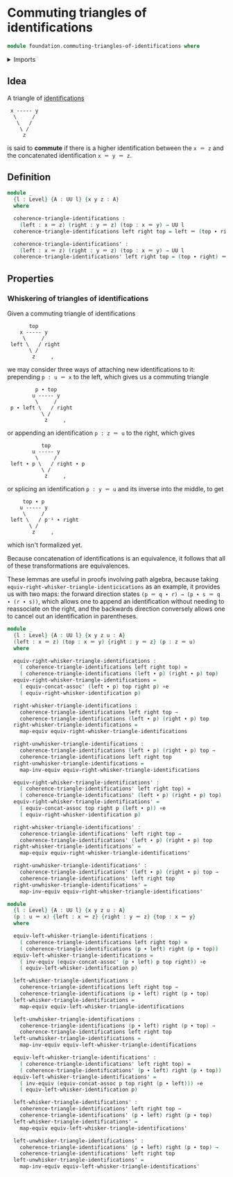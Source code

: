 # Commuting triangles of identifications

```agda
module foundation.commuting-triangles-of-identifications where
```

<details><summary>Imports</summary>

```agda
open import foundation.action-on-identifications-functions
open import foundation.identity-types
open import foundation.path-algebra
open import foundation.universe-levels
open import foundation.whiskering-identifications

open import foundation-core.equivalences
open import foundation-core.function-types
open import foundation-core.homotopies
```

</details>

## Idea

A triangle of [identifications](foundation-core.identity-types.md)

```text
 x ----- y
  \     /
   \   /
    \ /
     z
```

is said to **commute** if there is a higher identification between the `x ＝ z`
and the concatenated identification `x ＝ y ＝ z`.

## Definition

```agda
module _
  {l : Level} {A : UU l} {x y z : A}
  where

  coherence-triangle-identifications :
    (left : x ＝ z) (right : y ＝ z) (top : x ＝ y) → UU l
  coherence-triangle-identifications left right top = left ＝ (top ∙ right)

  coherence-triangle-identifications' :
    (left : x ＝ z) (right : y ＝ z) (top : x ＝ y) → UU l
  coherence-triangle-identifications' left right top = (top ∙ right) ＝ left
```

## Properties

### Whiskering of triangles of identifications

Given a commuting triangle of identifications

```text
       top
    x ----- y
     \     /
 left \   / right
       \ /
        z     ,
```

we may consider three ways of attaching new identifications to it: prepending
`p : u ＝ x` to the left, which gives us a commuting triangle

```text
         p ∙ top
        u ----- y
         \     /
 p ∙ left \   / right
           \ /
            z     ,
```

or appending an identification `p : z ＝ u` to the right, which gives

```text
           top
        u ----- y
         \     /
 left ∙ p \   / right ∙ p
           \ /
            z     ,
```

or splicing an identification `p : y ＝ u` and its inverse into the middle, to
get

```text
     top ∙ p
    u ----- y
     \     /
 left \   / p⁻¹ ∙ right
       \ /
        z     ,
```

which isn't formalized yet.

Because concatenation of identifications is an equivalence, it follows that all
of these transformations are equivalences.

These lemmas are useful in proofs involving path algebra, because taking
`equiv-right-whisker-triangle-identicications` as an example, it provides us
with two maps: the forward direction states
`(p ＝ q ∙ r) → (p ∙ s ＝ q ∙ (r ∙ s))`, which allows one to append an
identification without needing to reassociate on the right, and the backwards
direction conversely allows one to cancel out an identification in parentheses.

```agda
module _
  {l : Level} {A : UU l} {x y z u : A}
  (left : x ＝ z) (top : x ＝ y) {right : y ＝ z} (p : z ＝ u)
  where

  equiv-right-whisker-triangle-identifications :
    ( coherence-triangle-identifications left right top) ≃
    ( coherence-triangle-identifications (left ∙ p) (right ∙ p) top)
  equiv-right-whisker-triangle-identifications =
    ( equiv-concat-assoc' (left ∙ p) top right p) ∘e
    ( equiv-right-whisker-identification p)

  right-whisker-triangle-identifications :
    coherence-triangle-identifications left right top →
    coherence-triangle-identifications (left ∙ p) (right ∙ p) top
  right-whisker-triangle-identifications =
    map-equiv equiv-right-whisker-triangle-identifications

  right-unwhisker-triangle-identifications :
    coherence-triangle-identifications (left ∙ p) (right ∙ p) top →
    coherence-triangle-identifications left right top
  right-unwhisker-triangle-identifications =
    map-inv-equiv equiv-right-whisker-triangle-identifications

  equiv-right-whisker-triangle-identifications' :
    ( coherence-triangle-identifications' left right top) ≃
    ( coherence-triangle-identifications' (left ∙ p) (right ∙ p) top)
  equiv-right-whisker-triangle-identifications' =
    ( equiv-concat-assoc top right p (left ∙ p)) ∘e
    ( equiv-right-whisker-identification p)

  right-whisker-triangle-identifications' :
    coherence-triangle-identifications' left right top →
    coherence-triangle-identifications' (left ∙ p) (right ∙ p) top
  right-whisker-triangle-identifications' =
    map-equiv equiv-right-whisker-triangle-identifications'

  right-unwhisker-triangle-identifications' :
    coherence-triangle-identifications' (left ∙ p) (right ∙ p) top →
    coherence-triangle-identifications' left right top
  right-unwhisker-triangle-identifications' =
    map-inv-equiv equiv-right-whisker-triangle-identifications'

module _
  {l : Level} {A : UU l} {x y z u : A}
  (p : u ＝ x) {left : x ＝ z} {right : y ＝ z} {top : x ＝ y}
  where

  equiv-left-whisker-triangle-identifications :
    ( coherence-triangle-identifications left right top) ≃
    ( coherence-triangle-identifications (p ∙ left) right (p ∙ top))
  equiv-left-whisker-triangle-identifications =
    ( inv-equiv (equiv-concat-assoc' (p ∙ left) p top right)) ∘e
    ( equiv-left-whisker-identification p)

  left-whisker-triangle-identifications :
    coherence-triangle-identifications left right top →
    coherence-triangle-identifications (p ∙ left) right (p ∙ top)
  left-whisker-triangle-identifications =
    map-equiv equiv-left-whisker-triangle-identifications

  left-unwhisker-triangle-identifications :
    coherence-triangle-identifications (p ∙ left) right (p ∙ top) →
    coherence-triangle-identifications left right top
  left-unwhisker-triangle-identifications =
    map-inv-equiv equiv-left-whisker-triangle-identifications

  equiv-left-whisker-triangle-identifications' :
    ( coherence-triangle-identifications' left right top) ≃
    ( coherence-triangle-identifications' (p ∙ left) right (p ∙ top))
  equiv-left-whisker-triangle-identifications' =
    ( inv-equiv (equiv-concat-assoc p top right (p ∙ left))) ∘e
    ( equiv-left-whisker-identification p)

  left-whisker-triangle-identifications' :
    coherence-triangle-identifications' left right top →
    coherence-triangle-identifications' (p ∙ left) right (p ∙ top)
  left-whisker-triangle-identifications' =
    map-equiv equiv-left-whisker-triangle-identifications'

  left-unwhisker-triangle-identifications' :
    coherence-triangle-identifications' (p ∙ left) right (p ∙ top) →
    coherence-triangle-identifications' left right top
  left-unwhisker-triangle-identifications' =
    map-inv-equiv equiv-left-whisker-triangle-identifications'
```
